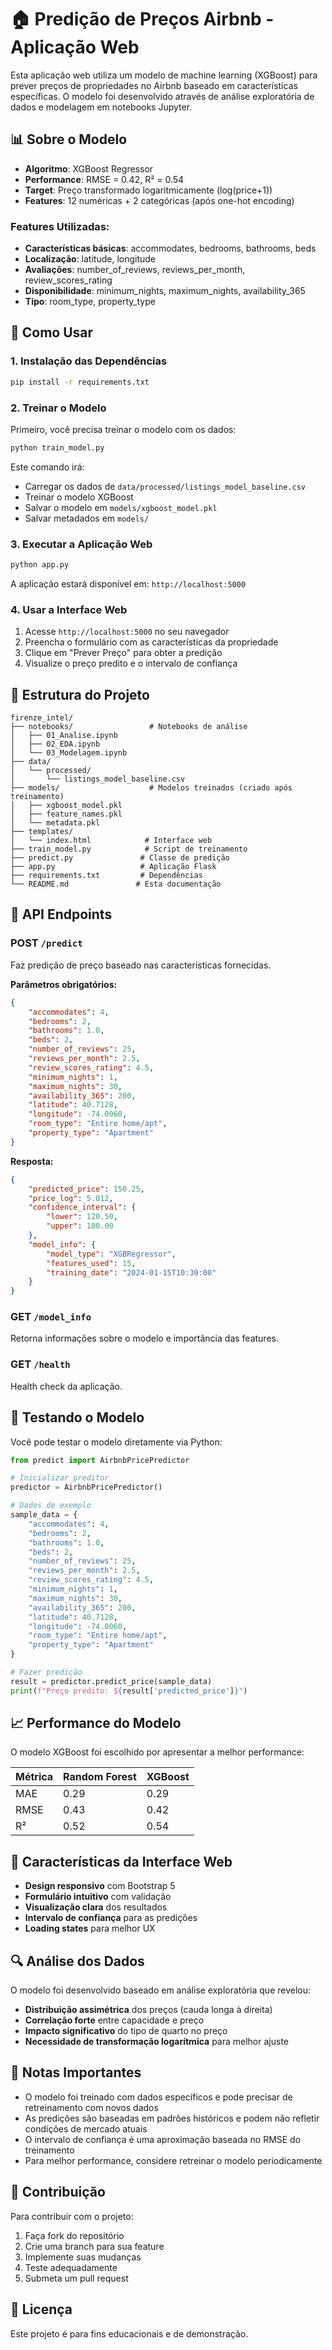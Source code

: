# 🏠 Predição de Preços Airbnb - Aplicação Web

Esta aplicação web utiliza um modelo de machine learning (XGBoost) para prever preços de propriedades no Airbnb baseado em características específicas. O modelo foi desenvolvido através de análise exploratória de dados e modelagem em notebooks Jupyter.

## 📊 Sobre o Modelo

- **Algoritmo**: XGBoost Regressor
- **Performance**: RMSE = 0.42, R² = 0.54
- **Target**: Preço transformado logaritmicamente (log(price+1))
- **Features**: 12 numéricas + 2 categóricas (após one-hot encoding)

### Features Utilizadas:
- **Características básicas**: accommodates, bedrooms, bathrooms, beds
- **Localização**: latitude, longitude
- **Avaliações**: number_of_reviews, reviews_per_month, review_scores_rating
- **Disponibilidade**: minimum_nights, maximum_nights, availability_365
- **Tipo**: room_type, property_type

## 🚀 Como Usar

### 1. Instalação das Dependências

```bash
pip install -r requirements.txt
```

### 2. Treinar o Modelo

Primeiro, você precisa treinar o modelo com os dados:

```bash
python train_model.py
```

Este comando irá:
- Carregar os dados de `data/processed/listings_model_baseline.csv`
- Treinar o modelo XGBoost
- Salvar o modelo em `models/xgboost_model.pkl`
- Salvar metadados em `models/`

### 3. Executar a Aplicação Web

```bash
python app.py
```

A aplicação estará disponível em: `http://localhost:5000`

### 4. Usar a Interface Web

1. Acesse `http://localhost:5000` no seu navegador
2. Preencha o formulário com as características da propriedade
3. Clique em "Prever Preço" para obter a predição
4. Visualize o preço predito e o intervalo de confiança

## 📁 Estrutura do Projeto

```
firenze_intel/
├── notebooks/                 # Notebooks de análise
│   ├── 01_Analise.ipynb
│   ├── 02_EDA.ipynb
│   └── 03_Modelagem.ipynb
├── data/
│   └── processed/
│       └── listings_model_baseline.csv
├── models/                    # Modelos treinados (criado após treinamento)
│   ├── xgboost_model.pkl
│   ├── feature_names.pkl
│   └── metadata.pkl
├── templates/
│   └── index.html            # Interface web
├── train_model.py            # Script de treinamento
├── predict.py               # Classe de predição
├── app.py                   # Aplicação Flask
├── requirements.txt         # Dependências
└── README.md               # Esta documentação
```

## 🔧 API Endpoints

### POST `/predict`
Faz predição de preço baseado nas características fornecidas.

**Parâmetros obrigatórios:**
```json
{
    "accommodates": 4,
    "bedrooms": 2,
    "bathrooms": 1.0,
    "beds": 2,
    "number_of_reviews": 25,
    "reviews_per_month": 2.5,
    "review_scores_rating": 4.5,
    "minimum_nights": 1,
    "maximum_nights": 30,
    "availability_365": 200,
    "latitude": 40.7128,
    "longitude": -74.0060,
    "room_type": "Entire home/apt",
    "property_type": "Apartment"
}
```

**Resposta:**
```json
{
    "predicted_price": 150.25,
    "price_log": 5.012,
    "confidence_interval": {
        "lower": 120.50,
        "upper": 180.00
    },
    "model_info": {
        "model_type": "XGBRegressor",
        "features_used": 15,
        "training_date": "2024-01-15T10:30:00"
    }
}
```

### GET `/model_info`
Retorna informações sobre o modelo e importância das features.

### GET `/health`
Health check da aplicação.

## 🧪 Testando o Modelo

Você pode testar o modelo diretamente via Python:

```python
from predict import AirbnbPricePredictor

# Inicializar preditor
predictor = AirbnbPricePredictor()

# Dados de exemplo
sample_data = {
    "accommodates": 4,
    "bedrooms": 2,
    "bathrooms": 1.0,
    "beds": 2,
    "number_of_reviews": 25,
    "reviews_per_month": 2.5,
    "review_scores_rating": 4.5,
    "minimum_nights": 1,
    "maximum_nights": 30,
    "availability_365": 200,
    "latitude": 40.7128,
    "longitude": -74.0060,
    "room_type": "Entire home/apt",
    "property_type": "Apartment"
}

# Fazer predição
result = predictor.predict_price(sample_data)
print(f"Preço predito: ${result['predicted_price']}")
```

## 📈 Performance do Modelo

O modelo XGBoost foi escolhido por apresentar a melhor performance:

| Métrica | Random Forest | XGBoost |
|---------|---------------|---------|
| MAE     | 0.29          | 0.29    |
| RMSE    | 0.43          | 0.42    |
| R²      | 0.52          | 0.54    |

## 🎯 Características da Interface Web

- **Design responsivo** com Bootstrap 5
- **Formulário intuitivo** com validação
- **Visualização clara** dos resultados
- **Intervalo de confiança** para as predições
- **Loading states** para melhor UX

## 🔍 Análise dos Dados

O modelo foi desenvolvido baseado em análise exploratória que revelou:

- **Distribuição assimétrica** dos preços (cauda longa à direita)
- **Correlação forte** entre capacidade e preço
- **Impacto significativo** do tipo de quarto no preço
- **Necessidade de transformação logarítmica** para melhor ajuste


## 📝 Notas Importantes

- O modelo foi treinado com dados específicos e pode precisar de retreinamento com novos dados
- As predições são baseadas em padrões históricos e podem não refletir condições de mercado atuais
- O intervalo de confiança é uma aproximação baseada no RMSE do treinamento
- Para melhor performance, considere retreinar o modelo periodicamente

## 🤝 Contribuição

Para contribuir com o projeto:

1. Faça fork do repositório
2. Crie uma branch para sua feature
3. Implemente suas mudanças
4. Teste adequadamente
5. Submeta um pull request

## 📄 Licença

Este projeto é para fins educacionais e de demonstração.

